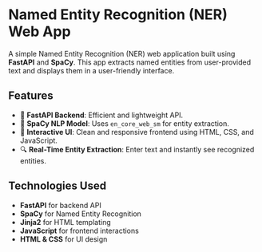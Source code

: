 # Named Entity Recognition (NER) Web App

A simple Named Entity Recognition (NER) web application built using **FastAPI** and **SpaCy**. This app extracts named entities from user-provided text and displays them in a user-friendly interface.

## Features

- 🚀 **FastAPI Backend**: Efficient and lightweight API.
- 🧠 **SpaCy NLP Model**: Uses `en_core_web_sm` for entity extraction.
- 🎨 **Interactive UI**: Clean and responsive frontend using HTML, CSS, and JavaScript.
- 🔍 **Real-Time Entity Extraction**: Enter text and instantly see recognized entities.

## Technologies Used

- **FastAPI** for backend API
- **SpaCy** for Named Entity Recognition
- **Jinja2** for HTML templating
- **JavaScript** for frontend interactions
- **HTML & CSS** for UI design


